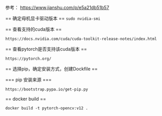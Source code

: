 参考： https://www.jianshu.com/p/e5a21db51b57

== 确定母机显卡驱动版本 ==
  ```sudo nvidia-smi```

== 查看支持的cuda版本 ==

    https://docs.nvidia.com/cuda/cuda-toolkit-release-notes/index.html

== 查看pytorch是否支持该cuda版本 ==

    https://pytorch.org/


==  选择pip，确定安装方式，创建Dockfile ==

=== pip 安装来源 ===

    https://bootstrap.pypa.io/get-pip.py

== docker build ==

  ```docker build -t pytorch-opencv:v12 .```